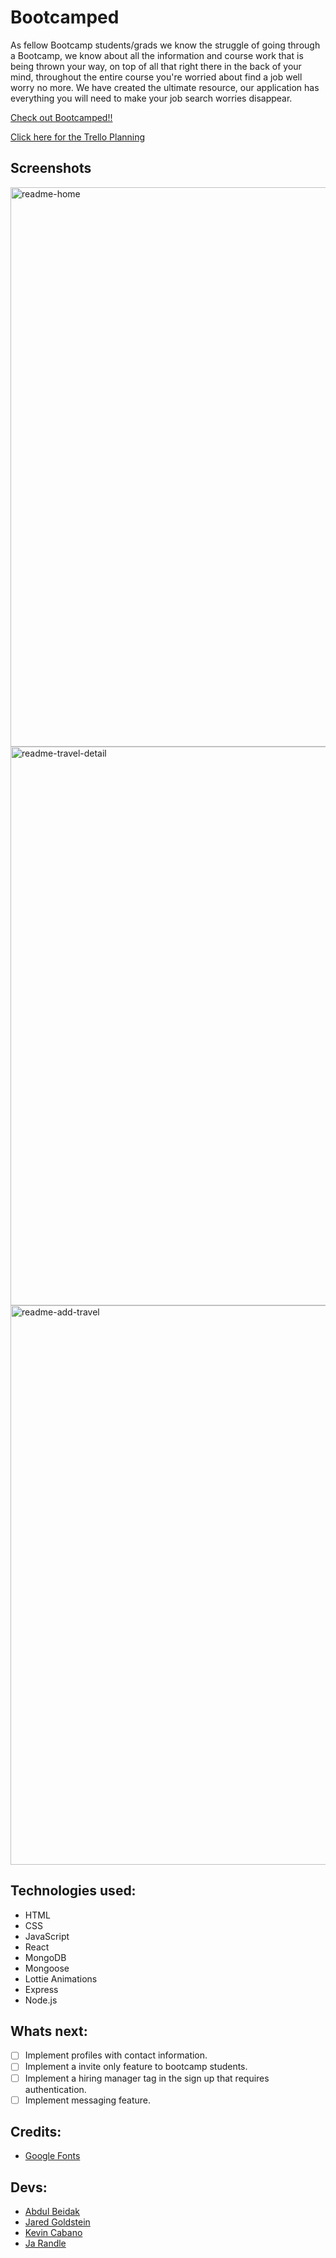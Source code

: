 # Bootcamped

As fellow Bootcamp students/grads we know the struggle of going through a Bootcamp, we know about all the information and course work that is being thrown your way, on top of all that right there in the back of your mind, throughout the entire course you're worried about find a job well worry no more. We have created the ultimate resource, our application has everything you will need to make your job search worries disappear.

[Check out Bootcamped!!](https://boot-camped.herokuapp.com/)

[Click here for the Trello Planning](https://trello.com/b/dxIyYugI/bootcamped)

## Screenshots
<img width="895" alt="readme-home" src="https://user-images.githubusercontent.com/69918842/144271600-2aa29289-4cc1-46be-9421-ab7ad62536a9.png">

<img width="894" alt="readme-travel-detail" src="https://user-images.githubusercontent.com/69918842/144271657-8475f331-067c-4301-8843-ba9afb01abad.png">

<img width="895" alt="readme-add-travel" src="https://user-images.githubusercontent.com/69918842/144271675-0cc5beba-9109-4aa7-a99b-38f97c16d742.png">

## Technologies used:
  - HTML
  - CSS
  - JavaScript
  - React
  - MongoDB
  - Mongoose
  - Lottie Animations
  - Express
  - Node.js

## Whats next:
  - [ ] Implement profiles with contact information.
  - [ ] Implement a invite only feature to bootcamp students.
  - [ ] Implement a hiring manager tag in the sign up that requires authentication.
  - [ ] Implement messaging feature.

## Credits:
  - [Google Fonts](https://fonts.google.com/)

## Devs:
  - [Abdul Beidak](https://github.com/Abdul2067)
  - [Jared Goldstein](https://github.com/jg932)
  - [Kevin Cabano](https://github.com/kmcabano)
  - [Ja Randle]()
 